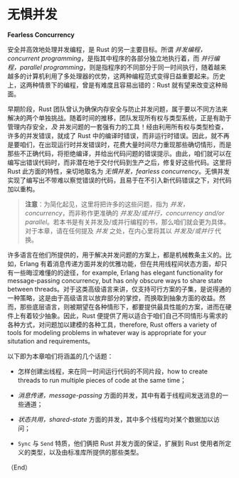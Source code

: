 # 无惧并发

**Fearless Concurrency**

安全并高效地处理并发编程，是 Rust 的另一主要目标。所谓 *并发编程，concurrent programming*，是指其中程序的各部分独立地执行着，而 *并行编程，parallel programming*，则是指程序的不同部分于同一时间执行，随着越来越多的计算机利用了多处理器的优势，这两种编程范式变得日益重要起来。历史上，这两种情景下的编程，曾是有难度且容易出错的：Rust 就有望来改变这种局面。

早期阶段，Rust 团队曾认为确保内存安全与防止并发问题，属于要以不同方法来解决的两个单独挑战。随着时间的推移，团队发现所有权与类型系统，正是有助于管理内存安全，*及* 并发问题的一套强有力的工具！经由利用所有权与类型检查，许多的并发错误，就成了 Rust 中的编译时错误，而非运行时错误。因此，就不再是要咱们，在出现运行时并发错误时，花费大量时间尽力重现那些确切情形，而是那些不正确代码，将拒绝编译，并给出代码问题的错误提示。由此，咱们就可以在编写出错误代码时，而非潜在地于交付代码到生产之后，修复好这些代码。这里将 Rust 此方面的特性，亲切地取名为 *无惧并发，fearless concurrency*。无惧并发实现了编写出不带难以察觉错误的代码，且易于在不引入新代码错误之下，对代码加以重构。

> **注意**：为简化起见，这里将把许多的这些问题，指为 *并发，concurrency*，而非称作更准确的 *并发及/或并行，concurrency and/or parallel*。若本书是有关并发及/或并行编程的书，那么咱们就会更为具体。对于本章，请在任何提及 *并发* 之处，在内心里将其以 *并发及/或并行* 代换。

许多语言在他们所提供的，用于解决并发问题的方案上，都是机械教条主义的。比如，Erlang 有着消息传递方面并发的优雅功能，但在共用线程间状态方面，却只有一些晦涩难懂的的途径，for example, Erlang has elegant functionality for message-passing concurrency, but has only obscure ways to share state between threads。对于这类高级语言来讲，仅支持可行方案的子集，是说得通的一种策略，这是由于高级语言以放弃部分的掌控，而换取到抽象方面的收益。然而，那些底层语言，则被期望在各种情形下，都要提供最具性能的方案，进而在硬件上有着较少抽象。因此，Rust 便提供了用以适合于咱们自己不同情形与需求的各种方式，对问题加以建模的各种工具，therefore, Rust offers a variety of tools for modeling problems in whatever way is appropriate for your situtation and requirements。

以下即为本章咱们将涵盖的几个话题：

- 怎样创建出线程，来在同一时间运行代码的不同片段，how to create threads to run multiple pieces of code at the same time；

- *消息传递，message-passing* 方面的并发，其中有着于线程间发送消息的一些通道；

- *状态共用，shared-state* 方面的并发，其中多个线程均对某个数据加以访问；

- `Sync` 与 `Send` 特质，他们俩把 Rust 并发方面的保证，扩展到 Rust 使用者所定义的类型，以及由标准库所提供的那些类型。


（End）


